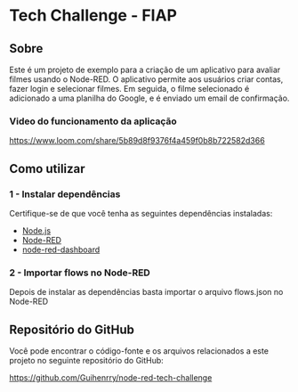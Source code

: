 # Tech Challenge - FIAP

## Sobre

Este é um projeto de exemplo para a criação de um aplicativo para avaliar filmes usando o Node-RED. O aplicativo permite aos usuários criar contas, fazer login e selecionar filmes. Em seguida, o filme selecionado é adicionado a uma planilha do Google, e é enviado um email de confirmação.

### Video do funcionamento da aplicação

https://www.loom.com/share/5b89d8f9376f4a459f0b8b722582d366

## Como utilizar

### 1 - Instalar dependências

Certifique-se de que você tenha as seguintes dependências instaladas:

- [Node.js](https://nodejs.org/en)
- [Node-RED](https://nodered.org/docs/getting-started/local)
- [node-red-dashboard](https://flows.nodered.org/node/node-red-dashboard)

### 2 - Importar flows no Node-RED

Depois de instalar as dependências basta importar o arquivo flows.json no Node-RED

## Repositório do GitHub

Você pode encontrar o código-fonte e os arquivos relacionados a este projeto no seguinte repositório do GitHub:

https://github.com/Guihenrry/node-red-tech-challenge
